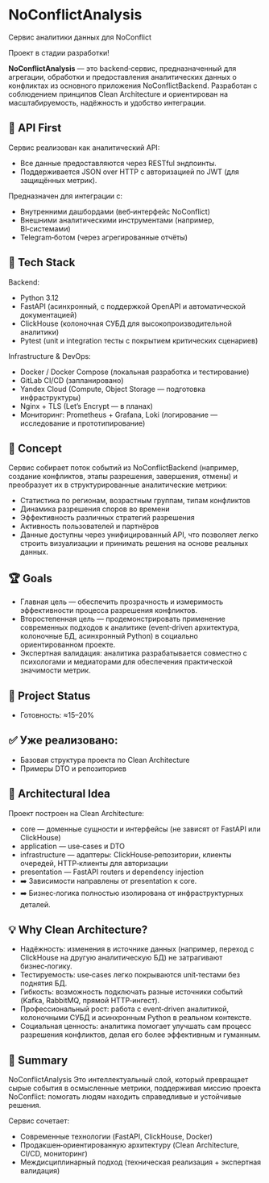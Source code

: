 # NoConflictAnalysis
Сервис аналитики данных для NoConflict

Проект в стадии разработки!

**NoConflictAnalysis** — это backend‑сервис, предназначенный для агрегации, обработки и предоставления аналитических данных о конфликтах из основного приложения NoConflictBackend.
Разработан с соблюдением принципов Clean Architecture и ориентирован на масштабируемость, надёжность и удобство интеграции.

## 🔗 API First
Сервис реализован как аналитический API:

- Все данные предоставляются через RESTful эндпоинты.
- Поддерживается JSON over HTTP с авторизацией по JWT (для защищённых метрик).

Предназначен для интеграции с:
- Внутренними дашбордами (веб‑интерфейс NoConflict)
- Внешними аналитическими инструментами (например, BI‑системами)
- Telegram‑ботом (через агрегированные отчёты)

## 🔧 Tech Stack
Backend:
- Python 3.12
- FastAPI (асинхронный, с поддержкой OpenAPI и автоматической документацией)
- ClickHouse (колоночная СУБД для высокопроизводительной аналитики)
- Pytest (unit и integration тесты с покрытием критических сценариев)

Infrastructure & DevOps:
- Docker / Docker Compose (локальная разработка и тестирование)
- GitLab CI/CD (запланировано)
- Yandex Cloud (Compute, Object Storage — подготовка инфраструктуры)
- Nginx + TLS (Let’s Encrypt — в планах)
- Мониторинг: Prometheus + Grafana, Loki (логирование — исследование и прототипирование)
  
## 🎯 Concept
Сервис собирает поток событий из NoConflictBackend (например, создание конфликтов, этапы разрешения, завершения, отмены) и преобразует их в структурированные аналитические метрики:

- Статистика по регионам, возрастным группам, типам конфликтов
- Динамика разрешения споров во времени
- Эффективность различных стратегий разрешения
- Активность пользователей и партнёров
- Данные доступны через унифицированный API, что позволяет легко строить визуализации и принимать решения на основе реальных данных.

## 🏆 Goals
- Главная цель — обеспечить прозрачность и измеримость эффективности процесса разрешения конфликтов.
- Второстепенная цель — продемонстрировать применение современных подходов к аналитике (event‑driven архитектура, колоночные БД, асинхронный Python) в социально ориентированном проекте.
- Экспертная валидация: аналитика разрабатывается совместно с психологами и медиаторами для обеспечения практической значимости метрик.

## 📌 Project Status
- Готовность: ≈15–20%

## ✅ Уже реализовано:
- Базовая структура проекта по Clean Architecture
- Примеры DTO и репозиториев

## 🧱 Architectural Idea
Проект построен на Clean Architecture:
- core — доменные сущности и интерфейсы (не зависят от FastAPI или ClickHouse)
- application — use‑cases и DTO
- infrastructure — адаптеры: ClickHouse‑репозитории, клиенты очередей, HTTP‑клиенты для авторизации
- presentation — FastAPI routers и dependency injection
- ➡️ Зависимости направлены от presentation к core.
- ➡️ Бизнес‑логика полностью изолирована от инфраструктурных деталей.

## 💡 Why Clean Architecture?
- Надёжность: изменения в источнике данных (например, переход с ClickHouse на другую аналитическую БД) не затрагивают бизнес‑логику.
- Тестируемость: use‑cases легко покрываются unit‑тестами без поднятия БД.
- Гибкость: возможность подключать разные источники событий (Kafka, RabbitMQ, прямой HTTP‑ингест).
- Профессиональный рост: работа с event‑driven аналитикой, колоночными СУБД и асинхронным Python в реальном контексте.
- Социальная ценность: аналитика помогает улучшать сам процесс разрешения конфликтов, делая его более эффективным и гуманным.

## 💬 Summary
NoConflictAnalysis Это интеллектуальный слой, который превращает сырые события в осмысленные метрики, поддерживая миссию проекта NoConflict: помогать людям находить справедливые и устойчивые решения.

Сервис сочетает:
- Современные технологии (FastAPI, ClickHouse, Docker)
- Продакшен‑ориентированную архитектуру (Clean Architecture, CI/CD, мониторинг)
- Междисциплинарный подход (техническая реализация + экспертная валидация)
